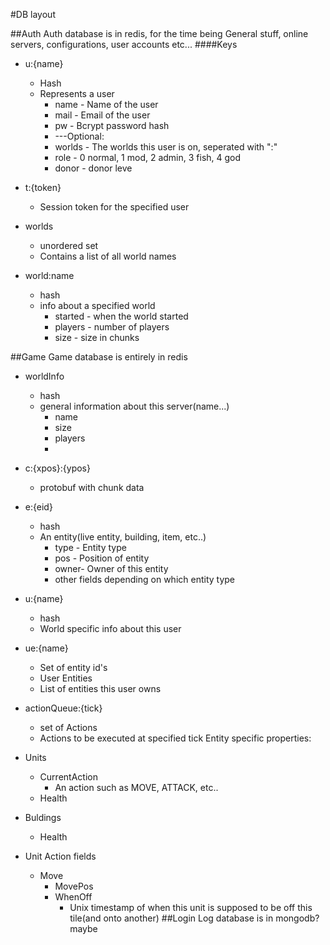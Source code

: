 #DB layout

##Auth
Auth database is in redis, for the time being
General stuff, online servers, configurations, user accounts etc...
####Keys
 - u:{name}
    + Hash
    + Represents a user
        * name   - Name of the user
        * mail   - Email of the user
        * pw     - Bcrypt password hash
        * ---Optional:
        * worlds - The worlds this user is on, seperated with ":" 
        * role - 0 normal, 1 mod, 2 admin, 3 fish, 4 god
        * donor - donor leve
 - t:{token}
     + Session token for the specified user

 - worlds
    + unordered set
    + Contains a list of all world names
 
 - world:name
    + hash
    + info about a specified world
        * started   - when the world started
        * players   - number of players 
        * size      - size in chunks

##Game
Game database is entirely in redis

- worldInfo
    + hash
    + general information about this server(name...)
        * name
        * size
        * players
        * 
 - c:{xpos}:{ypos}
     + protobuf with chunk data
 - e:{eid}
     + hash
     + An entity(live entity, building, item, etc..)
         * type - Entity type
         * pos  - Position of entity
         * owner- Owner of this entity
         * other fields depending on which entity type
 - u:{name}
     + hash
     + World specific info about this user
 - ue:{name}
     + Set of entity id's
     + User Entities 
     + List of entities this user owns
 - actionQueue:{tick}
     + set of Actions
     + Actions to be executed at specified tick
Entity specific properties:
 - Units
     + CurrentAction
         * An action such as MOVE, ATTACK, etc..
     + Health
 - Buldings
     + Health

 - Unit Action fields
     + Move
         * MovePos
         * WhenOff
             - Unix timestamp of when this unit is supposed to be off this tile(and onto another)
##Login
Log database is in mongodb? maybe


